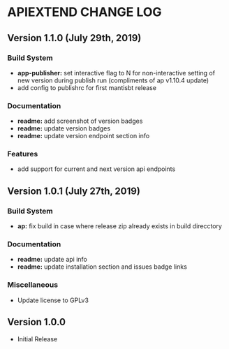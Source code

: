 # APIEXTEND CHANGE LOG

## Version 1.1.0 (July 29th, 2019)

### Build System

- **app-publisher:** set interactive flag to N for non-interactive setting of new version during publish run (compliments of ap v1.10.4 update)
- add config to publishrc for first mantisbt release

### Documentation

- **readme:** add screenshot of version badges
- **readme:** update version badges
- **readme:** update version endpoint section info

### Features

- add support for current and next version api endpoints

## Version 1.0.1 (July 27th, 2019)

### Build System

- **ap:** fix build in case where release zip already exists in build direcctory

### Documentation

- **readme:** update api info
- **readme:** update installation section and issues badge links

### Miscellaneous

- Update license to GPLv3

## Version 1.0.0

- Initial Release

